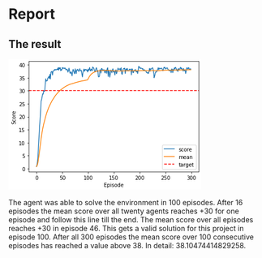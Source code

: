 # Report

## The result

![Plot of rewards](Continuous_Control_Performace.png)

The agent was able to solve the environment in 100 episodes. After 16 episodes the mean score over all twenty agents reaches +30 for one episode and follow this line till the end. The mean score over all episodes reaches +30 in episode 46. This gets a valid solution for this project in episode 100. After all 300 episodes the mean score over 100 consecutive episodes has reached a value above 38. In detail: 38.10474414829258. 
